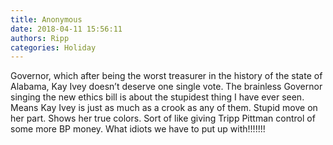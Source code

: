 ```yaml
---
title: Anonymous
date: 2018-04-11 15:56:11
authors: Ripp
categories: Holiday
---
```


 Governor, which after being the worst treasurer in the history of the state of Alabama, Kay Ivey doesn’t deserve one single vote. The brainless Governor singing the new ethics bill is about the stupidest thing I have ever seen. Means Kay Ivey is just as much as a crook as any of them. Stupid move on her part. Shows her true colors. Sort of like giving Tripp Pittman control of some more BP money. What idiots we have to put up with!!!!!!!
